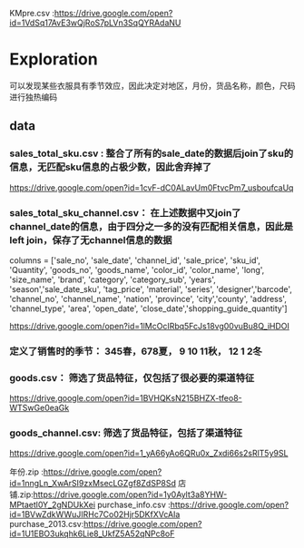 KMpre.csv :https://drive.google.com/open?id=1VdSq17AvE3wQjRoS7pLVn3SqQYRAdaNU

# Exploration
可以发现某些衣服具有季节效应，因此决定对地区，月份，货品名称，颜色，尺码进行独热编码

## data

### sales_total_sku.csv  : 整合了所有的sale_date的数据后join了sku的信息，无匹配sku信息的占极少数，因此舍弃掉了

https://drive.google.com/open?id=1cvF-dC0ALavUm0FtvcPm7_usboufcaUq

### sales_total_sku_channel.csv： 在上述数据中又join了channel_date的信息，由于四分之一多的没有匹配相关信息，因此是left join，保存了无channel信息的数据
columns = ['sale_no', 'sale_date', 'channel_id', 'sale_price', 'sku_id', 'Quantity', 'goods_no', 'goods_name', 'color_id', 'color_name', 'long', 'size_name', 'brand', 'category', 'category_sub', 'years', 'season','sale_date_sku', 'tag_price', 'material', 'series', 'designer','barcode', 'channel_no', 'channel_name', 'nation', 'province', 'city','county', 'address', 'channel_type', 'area', 'open_date', 'close_date','shopping_guide_quantity']


https://drive.google.com/open?id=1lMcOcIRbq5FcJs18vg00vuBu8Q_iHDOI


### 定义了销售时的季节： 345春，678夏， 9 10 11秋， 12 1 2冬

### goods.csv： 筛选了货品特征，仅包括了很必要的渠道特征

https://drive.google.com/open?id=1BVHQKsN215BHZX-tfeo8-WTSwGe0eaGk
### goods_channel.csv: 筛选了货品特征，包括了渠道特征

https://drive.google.com/open?id=1_yA66yAo6QRu0x_Zxdi66s2sRlT5y9SL



年份.zip :https://drive.google.com/open?id=1nngLn_XwArSI9zxMsecLGZgf8ZdSP8Sd
店铺.zip:https://drive.google.com/open?id=1y0Aylt3a8YHW-MPtaetl0Y_2gNDUkXei
purchase_info.csv :https://drive.google.com/open?id=1BVwZdkWWuJIRHc7Co02Hjr5DKfXVcAIa
purchase_2013.csv:https://drive.google.com/open?id=1U1EBO3ukqhk6Lie8_UkfZ5A52qNPc8oF

